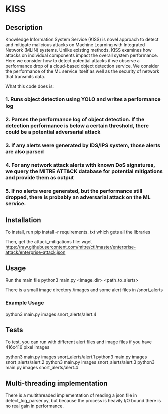 # KISS
## Description
Knowledge Information System Service (KISS) is novel approach to
detect and mitigate malicious attacks on Machine Learning with
Integrated Network (MLIN) systems. Unlike existing methods,
KISS examines how attacks on individual components impact
the overall system performance. Here we consider how to detect potential attacks if we observe a performance drop of a cloud-based object detection service. We consider the performance of the ML service itself as well as the security of network that transmits data.

What this code does is:
### 1. Runs object detection using YOLO and writes a performance log
### 2. Parses the performance log of object detection. If the detection performance is below a certain threshold, there could be a potential adversarial attack
### 3. If any alerts were generated by IDS/IPS system, those alerts are also parsed
### 4. For any network attack alerts with known DoS signatures, we query the MITRE ATT&CK database for potential mitigations and provide them as output
### 5. If no alerts were generated, but the performance still dropped, there is probably an adversarial attack on the ML service.

## Installation
To install, run
 pip install -r requirements. txt
 which gets all the libraries

 Then, get the attack_mitigations file:
 wget https://raw.githubusercontent.com/mitre/cti/master/enterprise-attack/enterprise-attack.json

## Usage
Run the main file
python3 main.py <image_dir> <path_to_alerts>

There is a small image directory /images and some alert files in /snort_alerts
### Example Usage
python3 main.py images snort_alerts/alert.4

## Tests
To test, you can run with different alert files and image files if you have 416x416 pixel images

python3 main.py images snort_alerts/alert.1
python3 main.py images snort_alerts/alert.2
python3 main.py images snort_alerts/alert.3
python3 main.py images snort_alerts/alert.4

## Multi-threading implementation
There is a multithreaded implementation of reading a json file in detect_log_parser.py, but because the process is heavily I/O bound there is no real gain in performance. 
